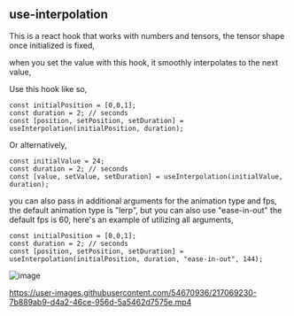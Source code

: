 ## use-interpolation

This is a react hook that works with numbers and tensors,
the tensor shape once initialized is fixed,

when you set the value with this hook,
it smoothly interpolates to the next value,

Use this hook like so,

```
const initialPosition = [0,0,1];
const duration = 2; // seconds
const [position, setPosition, setDuration] = useInterpolation(initialPosition, duration);
```

Or alternatively,

```
const initialValue = 24;
const duration = 2; // seconds
const [value, setValue, setDuration] = useInterpolation(initialValue, duration);
```

you can also pass in additional arguments for the animation type and fps,
the default animation type is "lerp", but you can also use "ease-in-out"
the default fps is 60,
here's an example of utilizing all arguments,

```
const initialPosition = [0,0,1];
const duration = 2; // seconds
const [position, setPosition, setDuration] = useInterpolation(initialPosition, duration, "ease-in-out", 144);
```

![image](https://user-images.githubusercontent.com/54670936/217069616-3ae4e847-1bae-4204-bd8d-4cc42c5fd139.png)

https://user-images.githubusercontent.com/54670936/217069230-7b889ab9-d4a2-46ce-956d-5a5462d7575e.mp4



